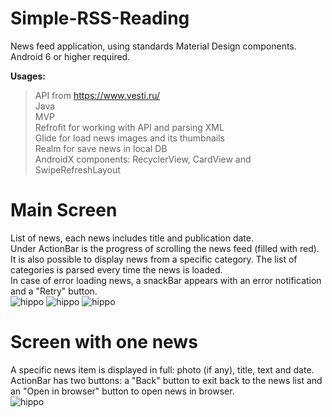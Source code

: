 # Simple-RSS-Reading
News feed application, using standards Material Design components.\
Android 6 or higher required.

**Usages:**
> API from https://www.vesti.ru/ \
> Java\
> MVP\
> Refrofit for working with API and parsing XML\
> Glide for load news images and its thumbnails\
> Realm for save news in local DB\
> AndroidX components: RecyclerView, CardView and SwipeRefreshLayout
# Main Screen
List of news, each news includes title and publication date.\
Under ActionBar is the progress of scrolling the news feed (filled with red).\
It is also possible to display news from a specific category. The list of categories is parsed every time the news is loaded.\
In case of error loading news, a snackBar appears with an error notification and a "Retry" button.\
![hippo](https://media.giphy.com/media/9lLfsM3B7pCO5XFSr5/giphy.gif)
![hippo](https://media.giphy.com/media/lXK9mVHGBMeq6k1UHA/giphy.gif)
![hippo](https://media.giphy.com/media/TpI1qOPD0Sucg41ycr/giphy.gif)
# Screen with one news
A specific news item is displayed in full: photo (if any), title, text and date.\
ActionBar has two buttons: a "Back" button to exit back to the news list and an "Open in browser" button to open news in browser.\
![hippo](https://media.giphy.com/media/WJhh0ifnSOYtLWgJ4V/giphy.gif)
